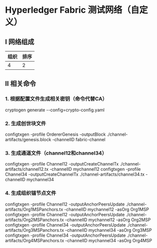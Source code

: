 # Hyperledger Fabric 测试网络（自定义）

## Ⅰ 网络组成

| 组织 | 排序 |
| ---- | ---- |
| 4    | 2    |

## Ⅱ 相关命令

### 1. 根据配置文件生成相关密钥（命令代替CA）

cryptogen generate --config=crypto-config.yaml

### 2. 生成创世块文件

configtxgen -profile OrdererGenesis -outputBlock ./channel-artifacts/genesis.block -channelID fabric-channel

### 3. 生成通道文件（channel12和channel34）

configtxgen -profile Channel12 -outputCreateChannelTx ./channel-artifacts/channel12.tx -channelID mychannel12
configtxgen -profile Channel34 -outputCreateChannelTx ./channel-artifacts/channel34.tx -channelID mychannel34

### 4. 生成组织锚节点文件

configtxgen -profile Channel12 -outputAnchorPeersUpdate ./channel-artifacts/Org1MSPanchors.tx -channelID mychannel12 -asOrg Org1MSP
configtxgen -profile Channel12 -outputAnchorPeersUpdate ./channel-artifacts/Org2MSPanchors.tx -channelID mychannel12 -asOrg Org2MSP
configtxgen -profile Channel34 -outputAnchorPeersUpdate ./channel-artifacts/Org3MSPanchors.tx -channelID mychannel34 -asOrg Org3MSP
configtxgen -profile Channel34 -outputAnchorPeersUpdate ./channel-artifacts/Org4MSPanchors.tx -channelID mychannel34 -asOrg Org4MSP
